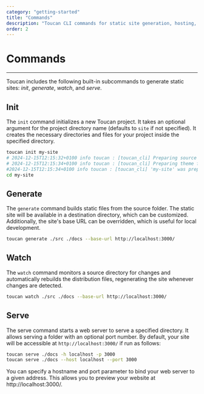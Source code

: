```yaml
---
category: "getting-started"
title: "Commands"
description: "Toucan CLI commands for static site generation, hosting, and deployment"
order: 2
---
```


# Commands
---

Toucan includes the following built-in subcommands to generate static sites: _init_, _generate_, _watch_, and _serve_.

## Init

The `init` command initializes a new Toucan project. It takes an optional argument for the project directory name (defaults to `site` if not specified). It creates the necessary directories and files for your project inside the specified directory.

```sh
toucan init my-site
# 2024-12-15T12:15:32+0100 info toucan : [toucan_cli] Preparing source files.
# 2024-12-15T12:15:34+0100 info toucan : [toucan_cli] Preparing theme files.
#2024-12-15T12:15:34+0100 info toucan : [toucan_cli] 'my-site' was prepared successfully.
cd my-site
```

## Generate

The `generate` command builds static files from the source folder. The static site will be available in a destination directory, which can be customized. Additionally, the site's base URL can be overridden, which is useful for local development.

```sh
toucan generate ./src ./docs --base-url http://localhost:3000/
```

## Watch

The `watch` command monitors a source directory for changes and automatically rebuilds the distribution files, regenerating the site whenever changes are detected.

```sh
toucan watch ./src ./docs --base-url http://localhost:3000/
```

## Serve

The serve command starts a web server to serve a specified directory. It allows serving a folder with an optional port number. By default, your site will be accessible at `http://localhost:3000/` if run as follows:

```sh
toucan serve ./docs -h localhost -p 3000
toucan serve ./docs --host localhost --port 3000
```

You can specify a hostname and port parameter to bind your web server to a given address. This allows you to preview your website at http://localhost:3000/.
